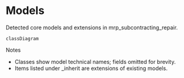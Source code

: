 # Models

Detected core models and extensions in mrp_subcontracting_repair.

```mermaid
classDiagram
```

Notes
- Classes show model technical names; fields omitted for brevity.
- Items listed under _inherit are extensions of existing models.
